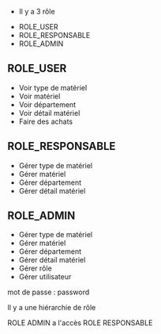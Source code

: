 * Il y a 3 rôle
- ROLE_USER
- ROLE_RESPONSABLE
- ROLE_ADMIN

## ROLE_USER
- Voir type de matériel
- Voir matériel
- Voir département
- Voir détail matériel
- Faire des achats

## ROLE_RESPONSABLE
- Gérer type de matériel
- Gérer matériel
- Gérer département
- Gérer détail matériel

## ROLE_ADMIN
- Gérer type de matériel
- Gérer matériel
- Gérer département
- Gérer détail matériel
- Gérer rôle
- Gérer utilisateur

mot de passe : password

Il y a une hiérarchie de rôle

ROLE ADMIN a l'accès ROLE RESPONSABLE